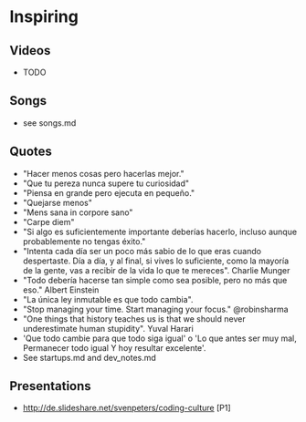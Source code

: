 Inspiring
=========



Videos
------
 * TODO

Songs
-----
 * see songs.md

Quotes
-------
 * "Hacer menos cosas pero hacerlas mejor."
 * "Que tu pereza nunca supere tu curiosidad"
 * "Piensa en grande pero ejecuta en pequeño."
 * "Quejarse menos"
 * "Mens sana in corpore sano"
 * "Carpe diem"
 * "Si algo es suficientemente importante deberías hacerlo, incluso aunque probablemente no tengas éxito."
 * "Intenta cada día ser un poco más sabio de lo que eras cuando despertaste. Día a día, y al final, si vives lo suficiente, como la mayoría de la gente, vas a recibir de la vida lo que te mereces". Charlie Munger
 * "Todo debería hacerse tan simple como sea posible, pero no más que eso." Albert Einstein
 * "La única ley inmutable es que todo cambia".
 * "Stop managing your time. Start managing your focus." @robinsharma
 * "One things that history teaches us is that we should never underestimate human stupidity". Yuval Harari
 * 'Que todo cambie para que todo siga igual' o 'Lo que antes ser muy mal, Permanecer todo igual Y hoy resultar excelente'.
 * See startups.md and dev_notes.md

Presentations
-------------

* http://de.slideshare.net/svenpeters/coding-culture [P1]
